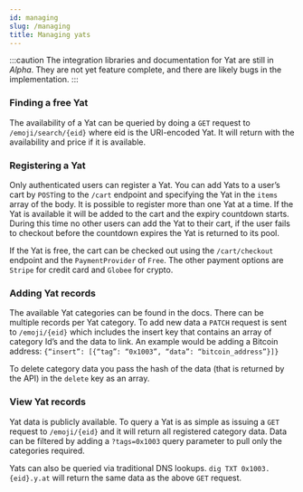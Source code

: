 ```yaml
---
id: managing
slug: /managing
title: Managing yats
---
```


:::caution
The integration libraries and documentation for Yat are still in _Alpha_. They are not yet feature complete, and there are likely bugs in the implementation.
:::

### Finding a free Yat

The availability of a Yat can be queried by doing a `GET` request to `/emoji/search/{eid}` where eid is the URI-encoded
Yat. It will return with the availability and price if it is available.

### Registering a Yat

Only authenticated users can register a Yat. You can add Yats to a user’s cart by `POST`ing to the `/cart` endpoint and
specifying the Yat in the `items` array of the body. It is possible to register more than one Yat at a time. If the Yat
is available it will be added to the cart and the expiry countdown starts. During this time no other users can add the
Yat to their cart, if the user fails to checkout before the countdown expires the Yat is returned to its pool.

If the Yat is free, the cart can be checked out using the `/cart/checkout` endpoint and the `PaymentProvider` of `Free`.
The other payment options are `Stripe` for credit card and `Globee` for crypto.

### Adding Yat records

The available Yat categories can be found in the docs. There can be multiple records per Yat category. To add new data a
`PATCH` request is sent to `/emoji/{eid}` which includes the insert key that contains an array of category Id’s and the
data to link. An example would be adding a Bitcoin address: `{“insert”: [{“tag”: “0x1003”, “data”: “bitcoin_address”}]}`

To delete category data you pass the hash of the data (that is returned by the API) in the `delete` key as an array.

### View Yat records

Yat data is publicly available. To query a Yat is as simple as issuing a `GET` request to `/emoji/{eid}` and it will
return all registered category data. Data can be filtered by adding a `?tags=0x1003` query parameter to pull only the
categories required.

Yats can also be queried via traditional DNS lookups. `dig TXT 0x1003.{eid}.y.at` will return the same data as the above
`GET` request.